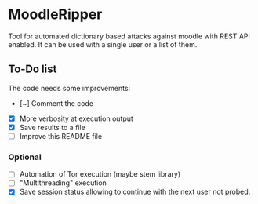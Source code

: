 # MoodleRipper
Tool for automated dictionary based attacks against moodle with REST API enabled. It can be used with a single user or a list of them.

## To-Do list
The code needs some improvements:
- [~] Comment the code
- [x] More verbosity at execution output
- [x] Save results to a file
- [ ] Improve this README file
### Optional
- [ ] Automation of Tor execution (maybe stem library)
- [ ] "Multithreading" execution
- [x] Save session status allowing to continue with the next user not probed.
